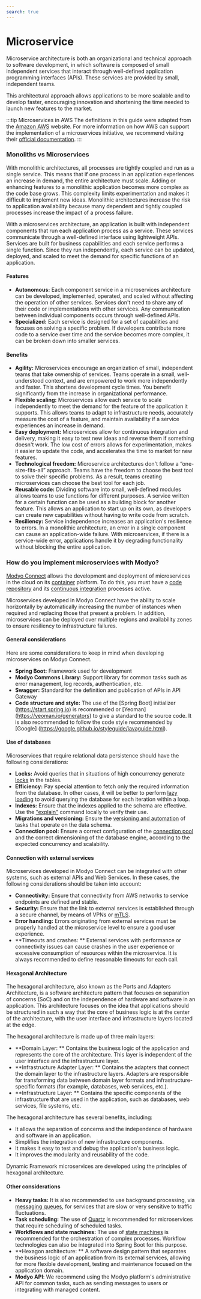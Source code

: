```yaml
---
search: true
---
```


# Microservice

Microservice architecture is both an organizational and technical approach to software development, in which software is composed of small independent services that interact through well-defined application programming interfaces (APIs). These services are provided by small, independent teams.

This architectural approach allows applications to be more scalable and to develop faster, encouraging innovation and shortening the time needed to launch new features to the market.

:::tip Microservices in AWS
The definitions in this guide were adapted from the [Amazon AWS](https://aws.amazon.com) website. For more information on how AWS can support the implementation of a microservices initiative, we recommend visiting their [official documentation](https://aws.amazon.com/microservices).
:::

### Monoliths vs Microservices

With monolithic architectures, all processes are tightly coupled and run as a single service. This means that if one process in an application experiences an increase in demand, the entire architecture must scale. Adding or enhancing features to a monolithic application becomes more complex as the code base grows. This complexity limits experimentation and makes it difficult to implement new ideas. Monolithic architectures increase the risk to application availability because many dependent and tightly coupled processes increase the impact of a process failure.

With a microservices architecture, an application is built with independent components that run each application process as a service. These services communicate through a well-defined interface using lightweight APIs. Services are built for business capabilities and each service performs a single function. Since they run independently, each service can be updated, deployed, and scaled to meet the demand for specific functions of an application.

#### Features

- **Autonomous:** Each component service in a microservices architecture can be developed, implemented, operated, and scaled without affecting the operation of other services. Services don't need to share any of their code or implementations with other services. Any communication between individual components occurs through well-defined APIs.
- **Specialized:** Each service is designed for a set of capabilities and focuses on solving a specific problem. If developers contribute more code to a service over time and the service becomes more complex, it can be broken down into smaller services.

#### Benefits

- **Agility:** Microservices encourage an organization of small, independent teams that take ownership of services. Teams operate in a small, well-understood context, and are empowered to work more independently and faster. This shortens development cycle times. You benefit significantly from the increase in organizational performance.
- **Flexible scaling:** Microservices allow each service to scale independently to meet the demand for the feature of the application it supports. This allows teams to adapt to infrastructure needs, accurately measure the cost of a feature, and maintain availability if a service experiences an increase in demand.
- **Easy deployment:** Microservices allow for continuous integration and delivery, making it easy to test new ideas and reverse them if something doesn't work. The low cost of errors allows for experimentation, makes it easier to update the code, and accelerates the time to market for new features.
- **Technological freedom:** Microservice architectures don't follow a “one-size-fits-all” approach. Teams have the freedom to choose the best tool to solve their specific problems. As a result, teams creating microservices can choose the best tool for each job.
- **Reusable code:** Dividing software into small, well-defined modules allows teams to use functions for different purposes. A service written for a certain function can be used as a building block for another feature. This allows an application to start up on its own, as developers can create new capabilities without having to write code from scratch.
- **Resiliency:** Service independence increases an application's resilience to errors. In a monolithic architecture, an error in a single component can cause an application-wide failure. With microservices, if there is a service-wide error, applications handle it by degrading functionality without blocking the entire application.

### How do you implement microservices with Modyo?

[Modyo Connect](/en/connect) allows the development and deployment of microservices in the cloud on its [container](/en/connect/components/infrastructure.md#conteiners) platform. To do this, you must have a [code repository](/en/connect/components/development.md#code-repository) and its [continuous integration](/en/connect/components/development.md#continuous-) processes active.

Microservices developed in Modyo Connect have the ability to scale horizontally by automatically increasing the number of instances when required and replacing those that present a problem. In addition, microservices can be deployed over multiple regions and availability zones to ensure resiliency to infrastructure failures.

#### General considerations

Here are some considerations to keep in mind when developing microservices on Modyo Connect.

- **Spring Boot:** Framework used for development
- **Modyo Commons Library:** Support library for common tasks such as error management, log records,
  authentication, etc.
- **Swagger:** Standard for the definition and publication of APIs in API Gateway
- **Code structure and style:** The use of the [Spring Boot] initializer (https://start.spring.io) is recommended
  or [Yeoman] (https://yeoman.io/generators) to give a standard to the source code. It is also recommended to follow the
  code style recommended by [Google] (https://google.github.io/styleguide/javaguide.html).

#### Use of databases

Microservices that require relational data persistence should have the following considerations:

- **Locks:** Avoid queries that in situations of high concurrency generate [locks](https://www.baeldung.com/jpa-pessimistic-locking) in the tables.
- **Efficiency:** Pay special attention to fetch only the required information from the database. In other cases, it will be better to perform [lazy loading](https://www.baeldung.com/hibernate-lazy-eager-loading) to avoid querying the database for each iteration within a loop.
- **Indexes:** Ensure that the indexes applied to the schema are effective. Use the ["explain"](https://dev.mysql.com/doc/refman/8.0/en/using-explain.html) command locally to verify their use.
- **Migrations and versioning:** Ensure the [versioning and automation](https://flywaydb.org) of tasks that operate on the data schema.
- **Connection pool:** Ensure a correct configuration of the [connection pool](https://www.baeldung.com/java-connection-pooling) and the correct dimensioning of the database engine, according to the expected concurrency and scalability.

#### Connection with external services

Microservices developed in Modyo Connect can be integrated with other systems, such as external APIs and Web Services. In these cases, the following considerations should be taken into account:

- **Connectivity:** Ensure that connectivity from AWS networks to service endpoints are defined and stable.
- **Security:** Ensure that the link to external services is established through a secure channel, by means of VPNs or [mTLS](https://www.cloudflare.com/learning/access-management/what-is-mutual-tls/).
- **Error handling:** Errors originating from external services must be properly handled at the microservice level to ensure a good user experience.
- **Timeouts and crashes: ** External services with performance or connectivity issues can cause crashes in the user experience or excessive consumption of resources within the microservice. It is always recommended to define reasonable timeouts for each call.

#### Hexagonal Architecture
The hexagonal architecture, also known as the Ports and Adapters Architecture, is a software architecture pattern that focuses on separation of concerns (SoC) and on the independence of hardware and software in an application. This architecture focuses on the idea that applications should be structured in such a way that the core of business logic is at the center of the architecture, with the user interface and infrastructure layers located at the edge.

The hexagonal architecture is made up of three main layers:

- **Domain Layer: ** Contains the business logic of the application and represents the core of the architecture. This layer is independent of the user interface and the infrastructure layer.
- **Infrastructure Adapter Layer: ** Contains the adapters that connect the domain layer to the infrastructure layers. Adapters are responsible for transforming data between domain layer formats and infrastructure-specific formats (for example, databases, web services, etc.).
- **Infrastructure Layer: ** Contains the specific components of the infrastructure that are used in the application, such as databases, web services, file systems, etc.

The hexagonal architecture has several benefits, including:

- It allows the separation of concerns and the independence of hardware and software in an application.
- Simplifies the integration of new infrastructure components.
- It makes it easy to test and debug the application's business logic.
- It improves the modularity and reusability of the code.

Dynamic Framework microservices are developed using the principles of hexagonal architecture.


#### Other considerations

- **Heavy tasks:** It is also recommended to use background processing, via [messaging queues](../components/infrastructure.md#messaging-queues), for services that are slow or very sensitive to traffic fluctuations.
- **Task scheduling:** The use of [Quartz](https://www.baeldung.com/spring-quartz-schedule) is recommended for microservices that require scheduling of scheduled tasks.
- **Workflows and state machines:** The use of [state machines](https://www.baeldung.com/spring-state-machine) is recommended for the orchestration of complex processes. Workflow technologies can also be integrated into Spring Boot for this purpose.
- **Hexagon architecture: ** A software design pattern that separates the business logic of an application from its external services, allowing for more flexible development, testing and maintenance focused on the application domain.
- **Modyo API**: We recommend using the Modyo platform's administrative API for common tasks, such as sending messages to users or integrating with managed content.



